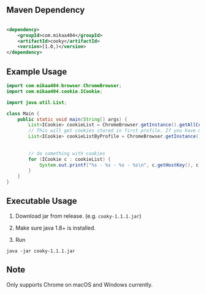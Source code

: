 ## Maven Dependency

```xml

<dependency>
    <groupId>com.mikaa404</groupId>
    <artifactId>cooky</artifactId>
    <version>[1.0,)</version>
</dependency>
```

## Example Usage

```java
import com.mikaa404.browser.ChromeBrowser;
import com.mikaa404.cookie.ICookie;

import java.util.List;

class Main {
    public static void main(String[] args) {
        List<ICookie> cookieList = ChromeBrowser.getInstance().getAllCookies();
        // This will get cookies stored in first profile. If you have multiple profile configured, you can specify your profile name.
        List<ICookie> cookieListByProfile = ChromeBrowser.getInstance().getAllCookies("Profile 1");
        
        
        // do something with cookies
        for (ICookie c : cookieList) {
            System.out.printf("%s - %s - %s - %s\n", c.getHostKey(), c.getPath(), c.getName(), c.getValue());
        }
    }
}
```

## Executable Usage

1. Download jar from release. (e.g. `cooky-1.1.1.jar`)

2. Make sure java 1.8+ is installed.

3. Run

```shell
java -jar cooky-1.1.1.jar
```

## Note

Only supports Chrome on macOS and Windows currently. 
